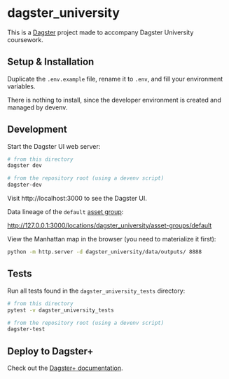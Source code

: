 # dagster_university

This is a [Dagster](https://dagster.io/) project made to accompany Dagster University coursework.

## Setup & Installation

Duplicate the `.env.example` file, rename it to `.env`, and fill your environment variables.

There is nothing to install, since the developer environment is created and managed by devenv.

## Development

Start the Dagster UI web server:

```sh
# from this directory
dagster dev

# from the repository root (using a devenv script)
dagster-dev
```

Visit http://localhost:3000 to see the Dagster UI.

Data lineage of the `default` [asset group](https://docs.dagster.io/concepts/assets/software-defined-assets#grouping-assets):

http://127.0.0.1:3000/locations/dagster_university/asset-groups/default

View the Manhattan map in the browser (you need to materialize it first):

```sh
python -m http.server -d dagster_university/data/outputs/ 8888
```

## Tests

Run all tests found in the `dagster_university_tests` directory:

```sh
# from this directory
pytest -v dagster_university_tests

# from the repository root (using a devenv script)
dagster-test
```

## Deploy to Dagster+

Check out the [Dagster+ documentation](https://docs.dagster.io/dagster-plus).
